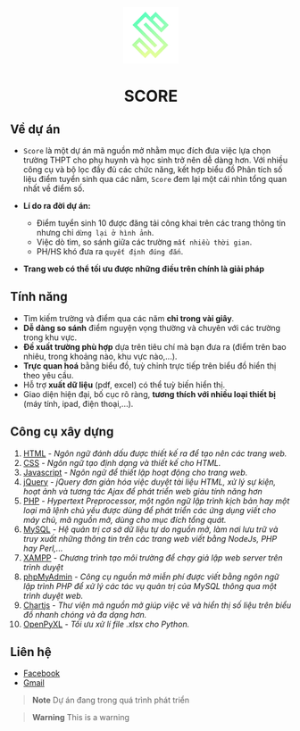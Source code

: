 <div align="center">
  <img src="src/img/logo.png" alt="Logo" width="100" height="100">
  <h1 align="center">SCORE</h1>
</div>
  


## Về dự án
- `Score` là một dự án mã nguồn mở nhằm mục đích đưa việc lựa chọn trường THPT cho phụ huynh và học sinh trở nên dễ dàng hơn. Với nhiều công cụ và bộ lọc đầy đủ các chức năng, kết hợp biểu đồ Phân tích số liệu điểm tuyển sinh qua các năm, `Score` đem lại một cái nhìn tổng quan nhất về điểm số.

- **Lí do ra đời dự án:**
  - Điểm tuyển sinh 10 được đăng tải công khai trên các trang thông tin nhưng chỉ `dừng lại ở hình ảnh`.
  - Việc dò tìm, so sánh giữa các trường `mất nhiều thời gian`.
  - PH/HS khó đưa ra `quyết định đúng đắn`.


- **Trang web có thể tối ưu được những điều trên chính là giải pháp**

## Tính năng
- Tìm kiếm trường và điểm qua các năm **chỉ trong vài giây**.
- **Dễ dàng so sánh** điểm nguyện vọng thường và chuyên với các trường trong khu vực.
- **Đề xuất trường phù hợp** dựa trên tiêu chí mà bạn đưa ra (điểm trên bao nhiêu, trong khoảng nào, khu vực nào,...).
- **Trực quan hoá** bằng biểu đồ, tuỳ chỉnh trực tiếp trên biểu đồ hiển thị theo yêu cầu.
- Hỗ trợ **xuất dữ liệu** (pdf, excel) có thể tuỳ biến hiển thị.
- Giao diện hiện đại, bố cục rõ ràng, **tương thích với nhiều loại thiết bị** (máy tính, ipad, điện thoại,...).

## Công cụ xây dựng
1. [HTML](https://developer.mozilla.org/en-US/docs/Web/HTML) - *Ngôn ngữ đánh dấu được thiết kế ra để tạo nên các trang web.*
2. [CSS](https://developer.mozilla.org/en-US/docs/Web/CSS) - *Ngôn ngữ tạo định dạng và thiết kế cho HTML.*
3. [Javascript](https://developer.mozilla.org/en-US/docs/Web/JavaScrip) - *Ngôn ngữ để thiết lập hoạt động cho trang web.*
4. [jQuery](https://jquery.com/) - *jQuery đơn giản hóa việc duyệt tài liệu HTML, xử lý sự kiện, hoạt ảnh và tương tác Ajax để phát triển web giàu tính năng hơn*
5. [PHP](https://www.php.net/) - *Hypertext Preprocessor, một ngôn ngữ lập trình kịch bản hay một loại mã lệnh chủ yếu được dùng để phát triển các ứng dụng viết cho máy chủ, mã nguồn mở, dùng cho mục đích tổng quát.*
6. [MySQL](https://www.mysql.com/) - *Hệ quản trị cơ sở dữ liệu tự do nguồn mở, làm nơi lưu trữ và truy xuất những thông tin trên các trang web viết bằng NodeJs, PHP hay Perl,...*
7. [XAMPP](https://www.apachefriends.org/) - *Chương trình tạo môi trường để chạy giả lập web server trên trình duyệt*
8. [phpMyAdmin](https://www.phpmyadmin.net/) - *Công cụ nguồn mở miễn phí được viết bằng ngôn ngữ lập trình PHP để xử lý các tác vụ quản trị của MySQL thông qua một trình duyệt web.*
9. [Chartjs](https://www.chartjs.org/) - *Thư viện mã nguồn mở giúp việc vẽ và hiển thị số liệu trên biểu đồ nhanh chóng và đa dạng hơn.*
10. [OpenPyXL](https://openpyxl.readthedocs.io/) - *Tối ưu xử lí file .xlsx cho Python.*

## Liên hệ
- [Facebook](https://www.facebook.com/its.longto/)
- <a href="mailto:longto.xp@gmail.com">Gmail</a>


> **Note**
> Dự án đang trong quá trình phát triển

> **Warning**
> This is a warning
